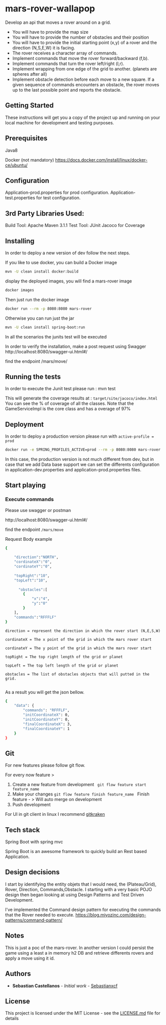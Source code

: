 # mars-rover-wallapop

Develop an api that moves a rover around on a grid.

- You will have to provide the map size
- You will have to provide the number of obstacles and their position
- You will have to provide the initial starting point (x,y) of a rover and the direction (N,S,E,W) it is facing.
- The rover receives a character array of commands.
- Implement commands that move the rover forward/backward (f,b).
- Implement commands that turn the rover left/right (l,r).
- Implement wrapping from one edge of the grid to another. (planets are spheres after all)
- Implement obstacle detection before each move to a new square. If a given sequence of commands encounters an obstacle, the rover moves up to the last possible point and reports the obstacle.

## Getting Started

These instructions will get you a copy of the project up and running on your local machine for development and testing purposes.

## Prerequisites

Java8

Docker (not mandatory)
https://docs.docker.com/install/linux/docker-ce/ubuntu/

## Configuration
Application-prod.properties for prod configuration.
Application-test.properties for test configuration.

## 3rd Party Libraries Used:
Build Tool: Apache Maven 3.1.1
Test Tool: JUnit
Jacoco for Coverage

## Installing

In order to deploy a new version of dev follow the next steps.

If you like to use docker, you can build a Docker image
```bash
mvn -U clean install docker:build
```
display the deployed images, you will find a mars-rover image
 ```bash
 docker images
 ```
Then just run the docker image

 ```bash
 docker run --rm -p 8080:8080 mars-rover
 ```
 
 Otherwise you can run just the jar

```bash
mvn -U clean install spring-boot:run
```

In all the scenarios the junits test will be executed

In order to verify the installation, make a post request using Swagger
http://localhost:8080/swagger-ui.html#/

find the endpoint 
/mars/move/


## Running the tests

In order to execute the Junit test please run : mvn test 

This will generate the coverage results at :
```target/site/jacoco/index.html```
You can see the % of coverage of all the classes.
Note that the GameServiceImpl is the core class and has a overage of 97%

## Deployment

In order to deploy a production version please run with ```active-profile = prod```

```bash 
docker run -e SPRING_PROFILES_ACTIVE=prod --rm -p 8080:8080 mars-rover  --rm -p 8080:8080 mars-rover 
```
In this case, the production version is not much different from dev, but in case that we add Data base support we can set the differents configuration in application-dev.properties and application-prod.properties files.

## Start playing

### Execute commands
Please use swagger or postman

http://localhost:8080/swagger-ui.html#/

find the endpoint 
```/mars/move ```

Request Body example

```bash
{
	
	"direction":"NORTH",
	"cordinateX":"0",
	"cordinateY":"0",
	
	"topRight":"10",
	"topLeft":"10",
	
	  "obstacles":[
  		{
  			"x":"4",
	  		"y":"0"
  		}
	],
	"commands":"RFFFLF"
}
```

 ```direction = represent the direction in which the rover start (N,E,S,W)```
 
 ```cordinateX = The x point of the grid in which the mars rover start```
 
  ```cordinateY = The y point of the grid in which the mars rover start```
  
  ```topRight = The top right length of the grid or planet```
   
  ```topLeft = The top left length of the grid or planet```
  
  
  ```obstacles = The list of obstacles objects that will putted in the grid.```
  
  ```commands = A list of characters in order to by exeuted as a commands (F = move forward, B = move backward, R= turn right, L = turn left )
  ```

As a result you will get the json bellow.
```bash
{
    "data": {
        "commands": "RFFFLF",
        "initCoordinateX": 0,
        "initCoordinateY": 0,
        "finalCoordinateX": 3,
        "finalCoordinateY": 1
    }
}
```


## Git
For new features please follow git flow.

For every now feature >
1) Create a new feature from development
``` git flow feature start feature_name```
2) Make your changes
```git flow feature finish feature_name ```
Finish feature - > Will auto merge on development
3) Push development

For UI in git client in linux I recommend [gitkraken](https://www.gitkraken.com/)
 

## Tech stack
Spring Boot with spring mvc

Spring Boot is an awesome framework to quickly build an Rest based Application.

## Design decisions

I start by identifying the entity objets that I would need, the (Plateau/Grid), Rover, Direction, Commands,Obstacle.
I starting with a very basic POJO design  then began looking at using Design Patterns and Test Driven Development.

I've implemented the Command design pattern for executing the commands that the Rover needed to execute.
https://blog.miyozinc.com/design-patterns/command-pattern/


## Notes

This is just a poc of the mars-rover. 
In another version I could persist the game using a least a in memory h2 DB and retrieve differents rovers and apply a move using it id.



## Authors

* **Sebastian Castellanos** - *Initial work* - [Sebastianxcf](https://github.com/sebastianxcf/mars-rover-wallapop)


## License

This project is licensed under the MIT License - see the [LICENSE.md](LICENSE.md) file for details
